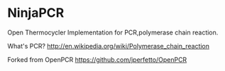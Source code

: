 NinjaPCR
============

Open Thermocycler Implementation for PCR,polymerase chain reaction.

What's PCR? http://en.wikipedia.org/wiki/Polymerase_chain_reaction

Forked from OpenPCR https://github.com/jperfetto/OpenPCR